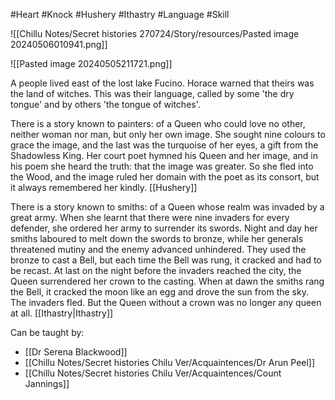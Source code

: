 #Heart #Knock #Hushery #Ithastry #Language #Skill 

![[Chillu Notes/Secret histories 270724/Story/resources/Pasted image 20240506010941.png]]

![[Pasted image 20240505211721.png]]

A people lived east of the lost lake Fucino. Horace warned that theirs was the land of witches. This was their language, called by some 'the dry tongue' and by others 'the tongue of witches'.

There is a story known to painters: of a Queen who could love no other, neither woman nor man, but only her own image. She sought nine colours to grace the image, and the last was the turquoise of her eyes, a gift from the Shadowless King. Her court poet hymned his Queen and her image, and in his poem she heard the truth: that the image was greater. So she fled into the Wood, and the image ruled her domain with the poet as its consort, but it always remembered her kindly. [[Hushery]]

There is a story known to smiths: of a Queen whose realm was invaded by a great army. When she learnt that there were nine invaders for every defender, she ordered her army to surrender its swords. Night and day her smiths laboured to melt down the swords to bronze, while her generals threatened mutiny and the enemy advanced unhindered. They used the bronze to cast a Bell, but each time the Bell was rung, it cracked and had to be recast. At last on the night before the invaders reached the city, the Queen surrendered her crown to the casting. When at dawn the smiths rang the Bell, it cracked the moon like an egg and drove the sun from the sky. The invaders fled. But the Queen without a crown was no longer any queen at all. [[Ithastry|Ithastry]]

Can be taught by:
- [[Dr Serena Blackwood]]
- [[Chillu Notes/Secret histories Chilu Ver/Acquaintences/Dr Arun Peel]]
- [[Chillu Notes/Secret histories Chilu Ver/Acquaintences/Count Jannings]]